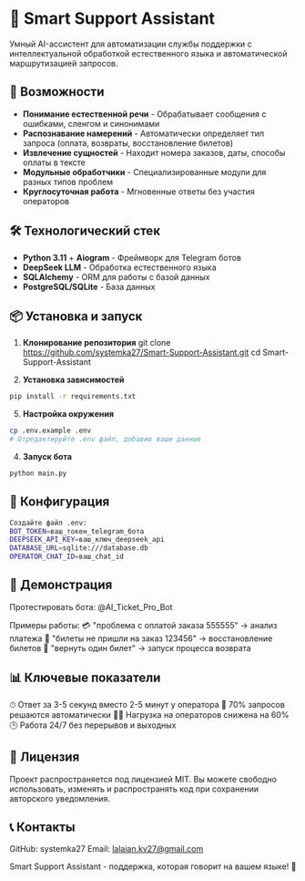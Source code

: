 # 🤖 Smart Support Assistant

Умный AI-ассистент для автоматизации службы поддержки с интеллектуальной обработкой естественного языка и автоматической маршрутизацией запросов.

## 🚀 Возможности

- **Понимание естественной речи** - Обрабатывает сообщения с ошибками, сленгом и синонимами
- **Распознавание намерений** - Автоматически определяет тип запроса (оплата, возвраты, восстановление билетов)
- **Извлечение сущностей** - Находит номера заказов, даты, способы оплаты в тексте
- **Модульные обработчики** - Специализированные модули для разных типов проблем
- **Круглосуточная работа** - Мгновенные ответы без участия операторов

## 🛠 Технологический стек

- **Python 3.11** + **Aiogram** - Фреймворк для Telegram ботов
- **DeepSeek LLM** - Обработка естественного языка
- **SQLAlchemy** - ORM для работы с базой данных
- **PostgreSQL/SQLite** - База данных


## 📦 Установка и запуск

1. **Клонирование репозитория**
git clone https://github.com/systemka27/Smart-Support-Assistant.git
cd Smart-Support-Assistant


3. **Установка зависимостей**
```bash
pip install -r requirements.txt
```

5. **Настройка окружения**
```bash
cp .env.example .env
# Отредактируйте .env файл, добавив ваши данные
```

4. **Запуск бота**
```bash
python main.py
```

## 🔧 Конфигурация
```bash
Создайте файл .env:
BOT_TOKEN=ваш_токен_telegram_бота
DEEPSEEK_API_KEY=ваш_ключ_deepseek_api
DATABASE_URL=sqlite:///database.db
OPERATOR_CHAT_ID=ваш_chat_id
```

## 🎯 Демонстрация
Протестировать бота: @AI_Ticket_Pro_Bot

Примеры работы:
💳 "проблема с оплатой заказа 555555" → анализ платежа
🎫 "билеты не пришли на заказ 123456" → восстановление билетов
🔄 "вернуть один билет" → запуск процесса возврата

## 📊 Ключевые показатели
⏱ Ответ за 3-5 секунд вместо 2-5 минут у оператора
🤖 70% запросов решаются автоматически
👨💼 Нагрузка на операторов снижена на 60%
🕒 Работа 24/7 без перерывов и выходных

## 🪪 Лицензия
Проект распространяется под лицензией MIT.
Вы можете свободно использовать, изменять и распространять код при сохранении авторского уведомления.

## 📞 Контакты
GitHub: systemka27
Email: lalaian.kv27@gmail.com


Smart Support Assistant - поддержка, которая говорит на вашем языке! 🚀   
